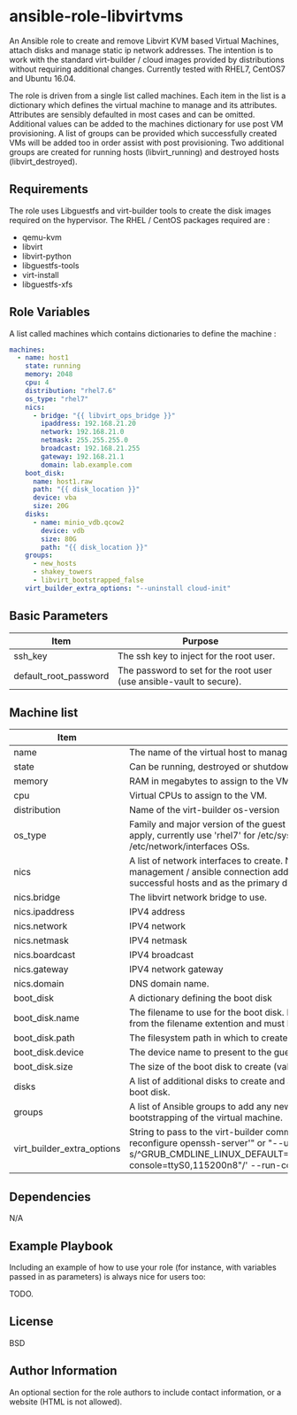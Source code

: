 ansible-role-libvirtvms
=========

An Ansible role to create and remove Libvirt KVM based Virtual Machines, attach disks and manage static ip network addresses.  The intention is to work with the standard virt-builder / cloud images provided by distributions without requiring additional changes.  Currently tested with RHEL7, CentOS7 and Ubuntu 16.04.

The role is driven from a single list called machines.  Each item in the list is a dictionary which defines the virtual machine to manage and its attributes.  Attributes are sensibly defaulted in most cases and can be omitted.  Additional values can be added to the machines dictionary for use post VM provisioning.  A list of groups can be provided which successfully created VMs will be added too in order assist with post provisioning.  Two additional groups are created for running hosts (libvirt_running) and destroyed hosts (libvirt_destroyed).


Requirements
------------

The role uses Libguestfs and virt-builder tools to create the disk images required on the hypervisor.  The RHEL / CentOS packages required are :

- qemu-kvm
- libvirt
- libvirt-python
- libguestfs-tools
- virt-install
- libguestfs-xfs

Role Variables
--------------

A list called machines which contains dictionaries to define the machine :
```yaml
machines:
  - name: host1
    state: running
    memory: 2048
    cpu: 4
    distribution: "rhel7.6"
    os_type: "rhel7"
    nics:
      - bridge: "{{ libvirt_ops_bridge }}"
        ipaddress: 192.168.21.20
        network: 192.168.21.0
        netmask: 255.255.255.0
        broadcast: 192.168.21.255
        gateway: 192.168.21.1
        domain: lab.example.com
    boot_disk:
      name: host1.raw
      path: "{{ disk_location }}"
      device: vba
      size: 20G
    disks:
      - name: minio_vdb.qcow2
        device: vdb
        size: 80G
        path: "{{ disk_location }}"
    groups:
      - new_hosts
      - shakey_towers
      - libvirt_bootstrapped_false
    virt_builder_extra_options: "--uninstall cloud-init"
```

## Basic Parameters

Item | Purpose
---- | -------
ssh_key | The ssh key to inject for the root user.
default_root_password | The password to set for the root user (use ansible-vault to secure).


## Machine list

Item | Purpose
---- | -------
name | The name of the virtual host to manage.
state | Can be running, destroyed or shutdown.
memory | RAM in megabytes to assign to the VM.
cpu | Virtual CPUs to assign to the VM.
distribution | Name of the virt-builder os-version
os_type | Family and major version of the guest OS, used to identify which static network config to apply, currently use 'rhel7' for /etc/sysconfig/network-scripts/ OSs or 'ubuntu16.04' /etc/network/interfaces OSs.
nics | A list of network interfaces to create.  Note.  nics.0 is assumed to be the primary / management / ansible connection address when creating the ansible groups for successful hosts and as the primary domain name for the VM.
nics.bridge | The libvirt network bridge to use.
nics.ipaddress | IPV4 address
nics.network | IPV4 network
nics.netmask | IPV4 netmask
nics.boardcast | IPV4 broadcast
nics.gateway | IPV4 network gateway
nics.domain | DNS domain name.
boot_disk | A dictionary defining the boot disk
boot_disk.name | The filename to use for the boot disk.  Note the Disk filetype (raw or qcow2) is inferred from the filename extention and must be provided.
boot_disk.path | The filesystem path in which to create the boot_disk image file.
boot_disk.device | The device name to present to the guest of the boot disk.
boot_disk.size | The size of the boot disk to create (values are passed directly to virt-builder).
disks | A list of additional disks to create and attach to the guest, values are the same as for the boot disk.
groups | A list of Ansible groups to add any newly created hosts to in order to aide post creation os bootstrapping of the virtual machine.
virt_builder_extra_options | String to pass to the virt-builder command line.  Eg : "--firstboot-command 'dpkg-reconfigure openssh-server'" or "--uninstall cloud-init" or "--edit '/etc/default/grub: s/^GRUB_CMDLINE_LINUX_DEFAULT=.*/GRUB_CMDLINE_LINUX_DEFAULT=\"console=tty0 console=ttyS0,115200n8\"/' --run-command update-grub"

Dependencies
------------

N/A

Example Playbook
----------------

Including an example of how to use your role (for instance, with variables passed in as parameters) is always nice for users too:

TODO.

License
-------

BSD

Author Information
------------------

An optional section for the role authors to include contact information, or a website (HTML is not allowed).
